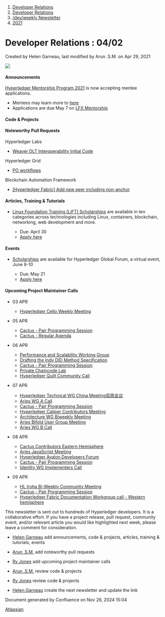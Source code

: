 1. [Developer Relations](index.html)
2. [Developer Relations](Developer-Relations_17170434.html)
3. [/dev/weekly Newsletter](17170445.html)
4. [2021](2021_17170692.html)

# Developer Relations : 04/02

Created by Helen Garneau, last modified by Arun .S.M. on Apr 29, 2021

![](https://ci5.googleusercontent.com/proxy/MJRSjrctXlb1mME2ABG2bmd6USk_RV1YmMN0IwFTnq8glRSRbLJzh0V5qUIcbOChuHya5NG1I-cT70b6ZaNTwaC4J2E-Hor9uTjrWSCVp0WrYWhNGdQijGkZSxz12C7yGsn43fvqFawLiKE7nw4n6PQZUTM-2lhEnVsqkeEMBLe23PvT=s0-d-e1-ft#http://image.email.thelinuxfoundation.org/lib/fe37157075640475711c73/m/2/0f181714-03b7-4174-9914-2c73127fde89.png)

#### Announcements

[Hyperledger Mentorship Program 2021](https://lf-hyperledger.atlassian.net/wiki/x/ByZPAQ) is now accepting mentee applications. 

- Mentees may learn more to [here](https://lf-hyperledger.atlassian.net/wiki/x/HABPAQ)
- Applications are due May 7 on [LFX Mentorship](https://email.linuxfoundation.org/e2t/tc/VWHJf81wJxZ8VvNqr32l4TQ0W8DFYQL4pRrh-N4Yn9NZ3p_9rV1-WJV7CgHFCW6j-hgJ5ZDvwwW3-hY3C7KT-qgVW4f6Z2zrt48W1L3z8z2pkMbRW8H0YHt88FVwxW9hWw571lsD9TW4W0HV616l5bpW68P-xX2b71WRN2wS0zJCRMZ3W4CM4zG3QkZMWW7s2mBy7H_bt3W2K26nS4hJmvkW8KS0px8Pl9dbW6f-r2p1h7BBWW3B-TMV5PWr-fVsq4ND4Cj6-4N3l73KBvRpHXW5LGZc89gXRK1W54GFt68-P_gXW3LlMKm2-KbkzW61qkZd5VHBsSN7rSkG86rCVkW2DbBf683_zmgW8bwdCr4gKBfkW2dDD2K5HXQFzVhw-k93s5kJ1380r1)

#### Code &amp; Projects

#### Noteworthy Pull Requests

Hyperledger Labs

- [Weaver DLT Interoperability Initial Code](https://github.com/hyperledger-labs/weaver-dlt-interoperability/pull/5)

Hyperledger Grid

- [PO workflows](https://github.com/hyperledger/grid/pull/602)

Blockchain Automation Framework

- [\[Hyperledger Fabric\] Add new peer including non-anchor](https://github.com/hyperledger-labs/blockchain-automation-framework/pull/1370)

#### Articles, Training &amp; Tutorials

- [Linux Foundation Training (LiFT) Scholarships](https://www.linuxfoundation.org/about/diversity-inclusiveness/lift-scholarships/) are available in ten categories across technologies including Linux, containers, blockchain, networking, web development and more.
  
  - Due: April 30
  - [Apply here](https://forms.gle/AbDuwWnfDXiLkroS6)

#### Events

- [Scholarships](https://events.linuxfoundation.org/hyperledger-global-forum/attend/scholarships/?utm_campaign=Hyperledger%20Monthly%20Newsletter%20&utm_medium=email&_hsmi=2&_hsenc=p2ANqtz-9FQmGxedIVXhIXGIgyV_SuEnY8omy2SJ2hPRzcM1YIQ7D0RQBE2uD_tsisEgMLwqnUqE5WODha22tSxiJIQ8R1kY-GfAEPGsEx4ukCvDFLUvA0gGQ&utm_content=2&utm_source=hs_email) are available for Hyperledger Global Forum, a virtual event, June 8-10
  
  - Due: May 21
  - [Apply here](https://docs.google.com/forms/d/e/1FAIpQLSdUCT-p1g_tj-gDhPCyblzM8oOxmZbcnmrGNVVU599_xoEWvQ/viewform)

#### Upcoming Project Maintainer Calls

- 03 APR
  
  - [Hyperledger Cello Weekly Meeting](https://lists.hyperledger.org/g/cello/viewevent?repeatid=20636&eventid=1110180&calstart=2021-04-03)
- 05 APR
  
  - [Cactus - Pair Programming Session](https://lists.hyperledger.org/g/cactus/viewevent?repeatid=35080&eventid=1103453&calstart=2021-04-05)
  - [Cactus - Regular Agenda](https://lists.hyperledger.org/g/cactus/viewevent?repeatid=36251&eventid=1109490&calstart=2021-04-05)
- 06 APR
  
  - [Performance and Scalability Working Group](https://lists.hyperledger.org/g/perf-and-scale-wg/viewevent?repeatid=15871&eventid=1113397&calstart=2021-04-06)
  - [Drafting the Indy DID Method Specification](https://lists.hyperledger.org/g/indy/viewevent?repeatid=32661&eventid=1103314&calstart=2021-04-06)
  - [Cactus - Pair Programming Session](https://lists.hyperledger.org/g/cactus/viewevent?repeatid=35080&eventid=1103454&calstart=2021-04-06)
  - [Private Chaincode Lab](https://lists.hyperledger.org/g/fabric/viewevent?repeatid=22096&eventid=1113402&calstart=2021-04-06)
  - [Hyperledger Quilt Community Call](https://lists.hyperledger.org/g/quilt/viewevent?repeatid=21422&eventid=1103495&calstart=2021-04-06)
- 07 APR
  
  - [Hyperledger Technical WG China Meeting双周会议](https://lists.hyperledger.org/g/twg-china/viewevent?repeatid=25673&eventid=1110169&calstart=2021-04-07)
  - [Aries WG A Call](https://lists.hyperledger.org/g/aries/viewevent?repeatid=21923&eventid=1103225&calstart=2021-04-07)
  - [Cactus - Pair Programming Session](https://lists.hyperledger.org/g/cactus/viewevent?repeatid=35080&eventid=1103455&calstart=2021-04-07)
  - [Hyperledger Caliper Contributors Meeting](https://lists.hyperledger.org/g/caliper/viewevent?repeatid=15870&eventid=1103417&calstart=2021-04-07)
  - [Architecture WG Biweekly Meeting](https://lists.hyperledger.org/g/architecture-wg/viewevent?repeatid=20923&eventid=1103391&calstart=2021-04-07)
  - [Aries Bifold User Group Meeting](https://lists.hyperledger.org/g/aries/viewevent?repeatid=35315&eventid=1103227&calstart=2021-04-07)
  - [Aries WG B Call](https://lists.hyperledger.org/g/aries/viewevent?repeatid=21922&eventid=1103229&calstart=2021-04-07)
- 08 APR
  
  - [Cactus Contributors Eastern Hemisphere](https://lists.hyperledger.org/g/cactus/viewevent?repeatid=29073&eventid=1103407&calstart=2021-04-08)
  - [Aries JavaScript Meeting](https://lists.hyperledger.org/g/aries/viewevent?repeatid=35824&eventid=1103233&calstart=2021-04-08)
  - [Hyperledger Avalon Developers Forum](https://lists.hyperledger.org/g/avalon/viewevent?repeatid=36106&eventid=1101763&calstart=2021-04-08)
  - [Cactus - Pair Programming Session](https://lists.hyperledger.org/g/cactus/viewevent?repeatid=35080&eventid=1103456&calstart=2021-04-08)
  - [Identity WG Implementers Call](https://lists.hyperledger.org/g/identity-wg/viewevent?repeatid=21924&eventid=1103395&calstart=2021-04-08)
- 09 APR
  
  - [HL Iroha Bi-Weekly Community Meeting](https://lists.hyperledger.org/g/iroha/viewevent?repeatid=33280&eventid=1110155&calstart=2021-04-09)
  - [Cactus - Pair Programming Session](https://lists.hyperledger.org/g/cactus/viewevent?repeatid=35080&eventid=1103457&calstart=2021-04-09)
  - [Hyperledger Fabric Documentation Workgroup call - Western hemisphere](https://lists.hyperledger.org/g/fabric/viewevent?repeatid=21946&eventid=1113406&calstart=2021-04-09)

This newsletter is sent out to hundreds of Hyperledger developers. It is a collaborative effort. If you have a project release, pull request, community event, and/or relevant article you would like highlighted next week, please leave a comment for consideration.

- [Helen Garneau](https://lf-hyperledger.atlassian.net/wiki/people/60da2fc7285656006a667081?ref=confluence) add announcements, code &amp; projects, articles, training &amp; tutorials, events
- [Arun .S.M.](https://lf-hyperledger.atlassian.net/wiki/people/621a0e5097d313006ba7386a?ref=confluence) add noteworthy pull requests
  
- [Ry Jones](https://lf-hyperledger.atlassian.net/wiki/people/557058:078cecfc-fb17-4d9a-8759-b5b74efa6850?ref=confluence) add upcoming project maintainer calls
- [Arun .S.M.](https://lf-hyperledger.atlassian.net/wiki/people/621a0e5097d313006ba7386a?ref=confluence) review code &amp; projects
- [Ry Jones](https://lf-hyperledger.atlassian.net/wiki/people/557058:078cecfc-fb17-4d9a-8759-b5b74efa6850?ref=confluence) review code &amp; projects
- [Helen Garneau](https://lf-hyperledger.atlassian.net/wiki/people/60da2fc7285656006a667081?ref=confluence) create the next newsletter and update the link

Document generated by Confluence on Nov 26, 2024 15:04

[Atlassian](http://www.atlassian.com/)
